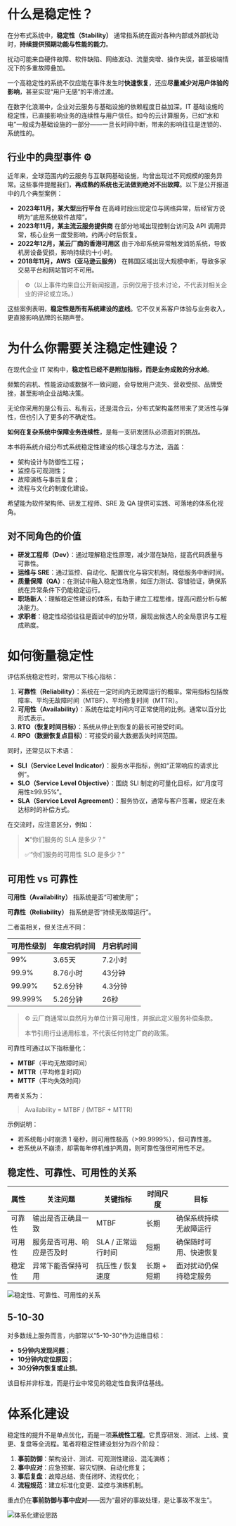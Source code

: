 # 什么是稳定性？

在分布式系统中，**稳定性（Stability）** 通常指系统在面对各种内部或外部扰动时，**持续提供预期功能与性能的能力**。

扰动可能来自硬件故障、软件缺陷、网络波动、流量突增、操作失误，甚至极端情况下的多重故障叠加。

一个高稳定性的系统不仅应能在事件发生时**快速恢复**，还应**尽量减少对用户体验的影响**，甚至实现“用户无感”的平滑过渡。

在数字化浪潮中，企业对云服务与基础设施的依赖程度日益加深。IT 基础设施的稳定性，已直接影响业务的连续性与用户信任。如今的云计算服务，已如“水和电”一般成为基础设施的一部分——一旦长时间中断，带来的影响往往是连锁的、系统性的。

## 行业中的典型事件 ⚙️

近年来，全球范围内的云服务与互联网基础设施，均曾出现过不同规模的服务异常。这些事件提醒我们，**再成熟的系统也无法做到绝对不出故障**。以下是公开报道中的几个典型案例：

- **2023年11月，某大型出行平台** 在高峰时段出现定位与网络异常，后经官方说明为“底层系统软件故障”。
- **2023年11月，某主流云服务提供商** 在部分地域出现控制台访问及 API 调用异常，核心业务一度受影响，约两小时后恢复。
- **2022年12月，某云厂商的香港可用区** 由于冷却系统异常触发消防系统，导致机房设备受损，影响持续约十小时。
- **2018年11月，AWS（亚马逊云服务）** 在韩国区域出现大规模中断，导致多家交易平台和网站暂时不可用。

> ⚙️（以上事件均来自公开新闻报道，示例仅用于技术讨论，不代表对相关企业的评论或立场。）
> 

这些案例表明，**稳定性是所有系统建设的底线**。它不仅关系客户体验与业务收入，更直接影响品牌的长期声誉。

# 为什么你需要关注稳定性建设？

在现代企业 IT 架构中，**稳定性已经不是附加指标，而是业务成败的分水岭**。

频繁的宕机、性能波动或数据不一致问题，会导致用户流失、营收受损、品牌受挫，甚至影响企业战略决策。

无论你采用的是公有云、私有云，还是混合云，分布式架构虽然带来了灵活性与弹性，但也引入了更多的不确定性。

**如何在复杂系统中保障业务连续性**，是每一支研发团队必须面对的挑战。

本书将系统介绍分布式系统稳定性建设的核心理念与方法，涵盖：

- 架构设计与防御性工程；
- 监控与可观测性；
- 故障演练与事后复盘；
- 流程与文化的制度化建设。

希望能为软件架构师、研发工程师、SRE 及 QA 提供可实践、可落地的体系化视角。

## 对不同角色的价值

- **研发工程师（Dev）**：通过理解稳定性原理，减少潜在缺陷，提高代码质量与可靠性。
- **运维与 SRE**：通过监控、自动化、配置优化与容灾机制，降低服务中断时间。
- **质量保障（QA）**：在测试中融入稳定性场景，如压力测试、容错验证，确保系统在异常条件下仍能稳定运行。
- **职场新人**：理解稳定性建设的体系，有助于建立工程思维，提高问题分析与解决能力。
- **求职者**：稳定性经验往往是面试中的加分项，展现出候选人的全局意识与工程成熟度。

# 如何衡量稳定性

评估系统稳定性时，常用以下核心指标：

1. **可靠性（Reliability）**：系统在一定时间内无故障运行的概率。常用指标包括故障率、平均无故障时间（MTBF）、平均修复时间（MTTR）。
2. **可用性（Availability）**：系统在给定时间内可正常使用的比例。通常以百分比形式表示。
3. **RTO（恢复时间目标）**：系统从停止到恢复的最长可接受时间。
4. **RPO（数据恢复点目标）**：可接受的最大数据丢失时间范围。

同时，还常见以下术语：

- **SLI（Service Level Indicator）**：服务水平指标，例如“正常响应的请求比例”。
- **SLO（Service Level Objective）**：围绕 SLI 制定的可量化目标，如“月度可用性≥99.95%”。
- **SLA（Service Level Agreement）**：服务协议，通常与客户签署，规定在未达标时的补偿方式。

在交流时，应注意区分，例如：

> ❌“你们服务的 SLA 是多少？”
> 
> 
> ✅“你们服务的可用性 SLO 是多少？”
> 

## 可用性 vs 可靠性

**可用性（Availability）** 指系统是否“可被使用”；

**可靠性（Reliability）** 指系统是否“持续无故障运行”。

二者虽相关，但关注点不同：

| 可用性级别 | 年度宕机时间 | 月宕机时间 |
| --- | --- | --- |
| 99% | 3.65天 | 7.2小时 |
| 99.9% | 8.76小时 | 43分钟 |
| 99.99% | 52.6分钟 | 4.3分钟 |
| 99.999% | 5.26分钟 | 26秒 |

> ⚙️ 云厂商通常以自然月为单位计算可用性，并据此定义服务补偿条款。
> 
> 
> 本节引用行业通用标准，不代表任何特定厂商的政策。
> 

可靠性可通过以下指标量化：

- **MTBF**（平均无故障时间）
- **MTTR**（平均修复时间）
- **MTTF**（平均失效时间）

两者关系为：

> Availability = MTBF / (MTBF + MTTR)
> 

示例说明：

- 若系统每小时崩溃 1 毫秒，则可用性极高（>99.9999%），但可靠性差。
- 若系统从不崩溃，却需每年停机维护两周，则可靠性强但可用性不足。

## 稳定性、可靠性、可用性的关系

| 属性 | 关注问题 | 关键指标 | 时间尺度 | 目标 |
| --- | --- | --- | --- | --- |
| 可靠性 | 输出是否正确且一致 | MTBF | 长期 | 确保系统持续无故障运行 |
| 可用性 | 服务是否可用、响应是否及时 | SLA / 正常运行时间 | 短期 | 确保随时可用、快速恢复 |
| 稳定性 | 异常下能否保持可用 | 抗压性 / 恢复速度 | 长期 + 短期 | 面对扰动仍保持稳定服务 |

![稳定性、可靠性、可用性的关系](https://ahan-ai.notion.site/image/https%3A%2F%2Fprod-files-secure.s3.us-west-2.amazonaws.com%2F3841c813-6aff-406c-8c94-6fa3c0018b15%2F0230be5e-247e-4743-853d-4bf435bf7756%2Fimage.png?table=block&id=15deda9f-236a-80e3-8f35-f6a4765a9a81&spaceId=3841c813-6aff-406c-8c94-6fa3c0018b15&width=900&userId=&cache=v2)

## 5-10-30

对多数线上服务而言，内部常以“5-10-30”作为运维目标：

- **5分钟内发现问题**；
- **10分钟内定位原因**；
- **30分钟内恢复或止损**。

该目标并非标准，而是行业中常见的稳定性自我评估基线。

# 体系化建设

稳定性的提升不是单点优化，而是一项**系统性工程**。它贯穿研发、测试、上线、变更、复盘等全流程。笔者将稳定性建设划分为四个阶段：

1. **事前防御**：架构设计、测试、可观测性建设、混沌演练；
2. **事中应对**：应急预案、容灾切换、自动化修复；
3. **事后复盘**：故障总结、责任闭环、流程优化；
4. **流程规范**：建立标准化变更、监控与演练机制。

重点仍在**事前防御与事中应对**——因为“最好的事故处理，是让事故不发生”。

![体系化建设思路](https://ahan-ai.notion.site/image/https%3A%2F%2Fprod-files-secure.s3.us-west-2.amazonaws.com%2F3841c813-6aff-406c-8c94-6fa3c0018b15%2Feb5339e0-50e3-440d-9806-ed5d0dfd7be8%2FUntitled.png?table=block&id=e2424a2c-19cb-4bc2-acd2-a9ceaf5da5c7&spaceId=3841c813-6aff-406c-8c94-6fa3c0018b15&width=1420&userId=&cache=v2)